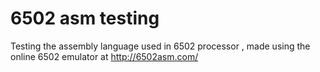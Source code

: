# 6502 asm testing
 Testing the assembly language used in 6502 processor
, made using the online 6502 emulator at http://6502asm.com/